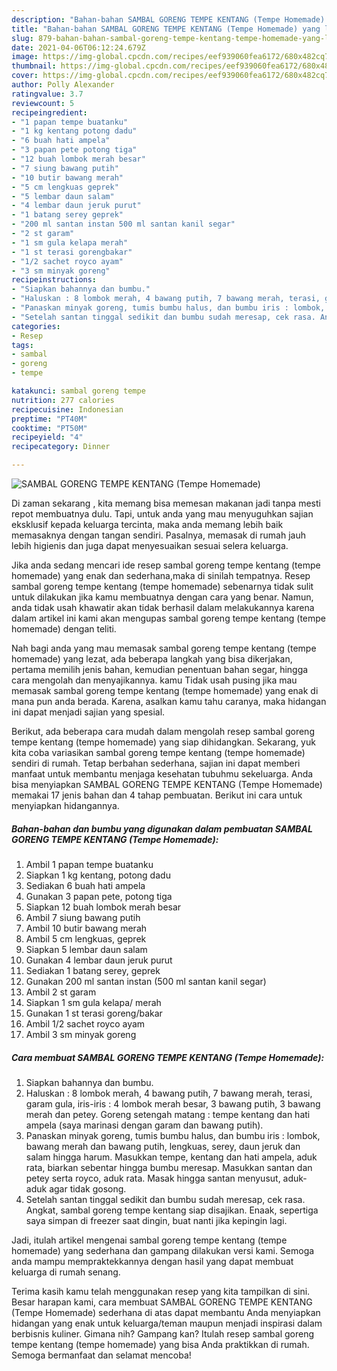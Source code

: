 ```yaml
---
description: "Bahan-bahan SAMBAL GORENG TEMPE KENTANG (Tempe Homemade) yang lezat Untuk Jualan"
title: "Bahan-bahan SAMBAL GORENG TEMPE KENTANG (Tempe Homemade) yang lezat Untuk Jualan"
slug: 879-bahan-bahan-sambal-goreng-tempe-kentang-tempe-homemade-yang-lezat-untuk-jualan
date: 2021-04-06T06:12:24.679Z
image: https://img-global.cpcdn.com/recipes/eef939060fea6172/680x482cq70/sambal-goreng-tempe-kentang-tempe-homemade-foto-resep-utama.jpg
thumbnail: https://img-global.cpcdn.com/recipes/eef939060fea6172/680x482cq70/sambal-goreng-tempe-kentang-tempe-homemade-foto-resep-utama.jpg
cover: https://img-global.cpcdn.com/recipes/eef939060fea6172/680x482cq70/sambal-goreng-tempe-kentang-tempe-homemade-foto-resep-utama.jpg
author: Polly Alexander
ratingvalue: 3.7
reviewcount: 5
recipeingredient:
- "1 papan tempe buatanku"
- "1 kg kentang potong dadu"
- "6 buah hati ampela"
- "3 papan pete potong tiga"
- "12 buah lombok merah besar"
- "7 siung bawang putih"
- "10 butir bawang merah"
- "5 cm lengkuas geprek"
- "5 lembar daun salam"
- "4 lembar daun jeruk purut"
- "1 batang serey geprek"
- "200 ml santan instan 500 ml santan kanil segar"
- "2 st garam"
- "1 sm gula kelapa merah"
- "1 st terasi gorengbakar"
- "1/2 sachet royco ayam"
- "3 sm minyak goreng"
recipeinstructions:
- "Siapkan bahannya dan bumbu."
- "Haluskan : 8 lombok merah, 4 bawang putih, 7 bawang merah, terasi, garam gula, iris-iris : 4 lombok merah besar, 3 bawang putih, 3 bawang merah dan petey. Goreng setengah matang : tempe kentang dan hati ampela (saya marinasi dengan garam dan bawang putih)."
- "Panaskan minyak goreng, tumis bumbu halus, dan bumbu iris : lombok, bawang merah dan bawang putih, lengkuas, serey, daun jeruk dan salam hingga harum. Masukkan tempe, kentang dan hati ampela, aduk rata, biarkan sebentar hingga bumbu meresap. Masukkan santan dan petey serta royco, aduk rata. Masak hingga santan menyusut, aduk-aduk agar tidak gosong."
- "Setelah santan tinggal sedikit dan bumbu sudah meresap, cek rasa. Angkat, sambal goreng tempe kentang siap disajikan. Enaak, sepertiga saya simpan di freezer saat dingin, buat nanti jika kepingin lagi."
categories:
- Resep
tags:
- sambal
- goreng
- tempe

katakunci: sambal goreng tempe 
nutrition: 277 calories
recipecuisine: Indonesian
preptime: "PT40M"
cooktime: "PT50M"
recipeyield: "4"
recipecategory: Dinner

---
```



![SAMBAL GORENG TEMPE KENTANG (Tempe Homemade)](https://img-global.cpcdn.com/recipes/eef939060fea6172/680x482cq70/sambal-goreng-tempe-kentang-tempe-homemade-foto-resep-utama.jpg)

Di zaman  sekarang , kita memang bisa memesan makanan jadi tanpa mesti repot membuatnya dulu. Tapi, untuk anda yang mau menyuguhkan sajian eksklusif kepada keluarga tercinta, maka anda memang lebih baik memasaknya dengan tangan sendiri. Pasalnya, memasak di rumah jauh lebih higienis dan juga dapat menyesuaikan sesuai selera keluarga.

Jika anda sedang mencari ide resep sambal goreng tempe kentang (tempe homemade) yang enak dan sederhana,maka di sinilah tempatnya. Resep sambal goreng tempe kentang (tempe homemade)  sebenarnya tidak sulit untuk dilakukan jika kamu membuatnya dengan cara yang benar. Namun, anda tidak usah khawatir akan tidak berhasil dalam melakukannya 
karena dalam artikel ini kami akan mengupas sambal goreng tempe kentang (tempe homemade) dengan teliti.  



Nah bagi anda yang mau memasak sambal goreng tempe kentang (tempe homemade) yang lezat, ada beberapa langkah yang bisa dikerjakan, pertama memilih jenis bahan, kemudian penentuan bahan segar, hingga cara mengolah dan menyajikannya. kamu Tidak usah pusing jika mau memasak sambal goreng tempe kentang (tempe homemade) yang enak di mana pun anda berada. Karena, asalkan kamu  tahu caranya, maka hidangan ini dapat menjadi sajian yang spesial.

Berikut, ada beberapa cara mudah dalam mengolah resep sambal goreng tempe kentang (tempe homemade) yang siap dihidangkan. Sekarang, yuk kita coba variasikan sambal goreng tempe kentang (tempe homemade) sendiri di rumah. Tetap berbahan sederhana, sajian ini dapat memberi manfaat untuk membantu menjaga kesehatan tubuhmu sekeluarga. Anda bisa menyiapkan SAMBAL GORENG TEMPE KENTANG (Tempe Homemade) memakai 17 jenis bahan dan 4 tahap pembuatan. Berikut ini cara untuk menyiapkan hidangannya.

<!--inarticleads1-->

##### Bahan-bahan dan bumbu yang digunakan dalam pembuatan SAMBAL GORENG TEMPE KENTANG (Tempe Homemade):

1. Ambil 1 papan tempe buatanku
1. Siapkan 1 kg kentang, potong dadu
1. Sediakan 6 buah hati ampela
1. Gunakan 3 papan pete, potong tiga
1. Siapkan 12 buah lombok merah besar
1. Ambil 7 siung bawang putih
1. Ambil 10 butir bawang merah
1. Ambil 5 cm lengkuas, geprek
1. Siapkan 5 lembar daun salam
1. Gunakan 4 lembar daun jeruk purut
1. Sediakan 1 batang serey, geprek
1. Gunakan 200 ml santan instan (500 ml santan kanil segar)
1. Ambil 2 st garam
1. Siapkan 1 sm gula kelapa/ merah
1. Gunakan 1 st terasi goreng/bakar
1. Ambil 1/2 sachet royco ayam
1. Ambil 3 sm minyak goreng




<!--inarticleads2-->

##### Cara membuat SAMBAL GORENG TEMPE KENTANG (Tempe Homemade):

1. Siapkan bahannya dan bumbu.
1. Haluskan : 8 lombok merah, 4 bawang putih, 7 bawang merah, terasi, garam gula, iris-iris : 4 lombok merah besar, 3 bawang putih, 3 bawang merah dan petey. Goreng setengah matang : tempe kentang dan hati ampela (saya marinasi dengan garam dan bawang putih).
1. Panaskan minyak goreng, tumis bumbu halus, dan bumbu iris : lombok, bawang merah dan bawang putih, lengkuas, serey, daun jeruk dan salam hingga harum. Masukkan tempe, kentang dan hati ampela, aduk rata, biarkan sebentar hingga bumbu meresap. Masukkan santan dan petey serta royco, aduk rata. Masak hingga santan menyusut, aduk-aduk agar tidak gosong.
1. Setelah santan tinggal sedikit dan bumbu sudah meresap, cek rasa. Angkat, sambal goreng tempe kentang siap disajikan. Enaak, sepertiga saya simpan di freezer saat dingin, buat nanti jika kepingin lagi.




Jadi, itulah artikel mengenai  sambal goreng tempe kentang (tempe homemade)  yang sederhana dan gampang dilakukan versi kami. Semoga anda mampu mempraktekkannya dengan hasil yang dapat membuat keluarga di rumah senang. 

Terima kasih kamu telah menggunakan resep yang kita tampilkan di sini. Besar harapan kami, cara membuat  SAMBAL GORENG TEMPE KENTANG (Tempe Homemade) sederhana di atas dapat membantu Anda menyiapkan hidangan yang enak untuk keluarga/teman maupun menjadi inspirasi dalam berbisnis kuliner. Gimana nih? Gampang kan? Itulah resep sambal goreng tempe kentang (tempe homemade) yang bisa Anda praktikkan di rumah. Semoga bermanfaat dan selamat mencoba!

